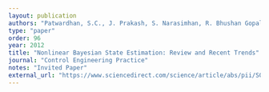 ```yaml
---
layout: publication
authors: "Patwardhan, S.C., J. Prakash, S. Narasimhan, R. Bhushan Gopaluni, Sirish L. Shah"
type: "paper"
order: 96
year: 2012
title: "Nonlinear Bayesian State Estimation: Review and Recent Trends"
journal: "Control Engineering Practice"
notes: "Invited Paper"
external_url: "https://www.sciencedirect.com/science/article/abs/pii/S0967066112000871"
---
```

